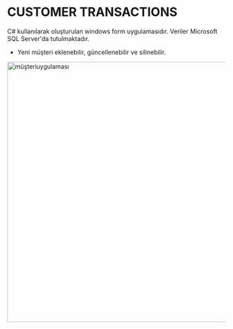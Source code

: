 # CUSTOMER TRANSACTIONS

C# kullanılarak oluşturulan windows form uygulamasıdır. Veriler Microsoft SQL Server'da tutulmaktadır.

- Yeni müşteri eklenebilir, güncellenebilir ve silinebilir.

<img width="700" height="600" alt="müşteriuygulaması" src="https://github.com/user-attachments/assets/2eac7b85-b019-4e16-9031-b1dce1c36196" />
